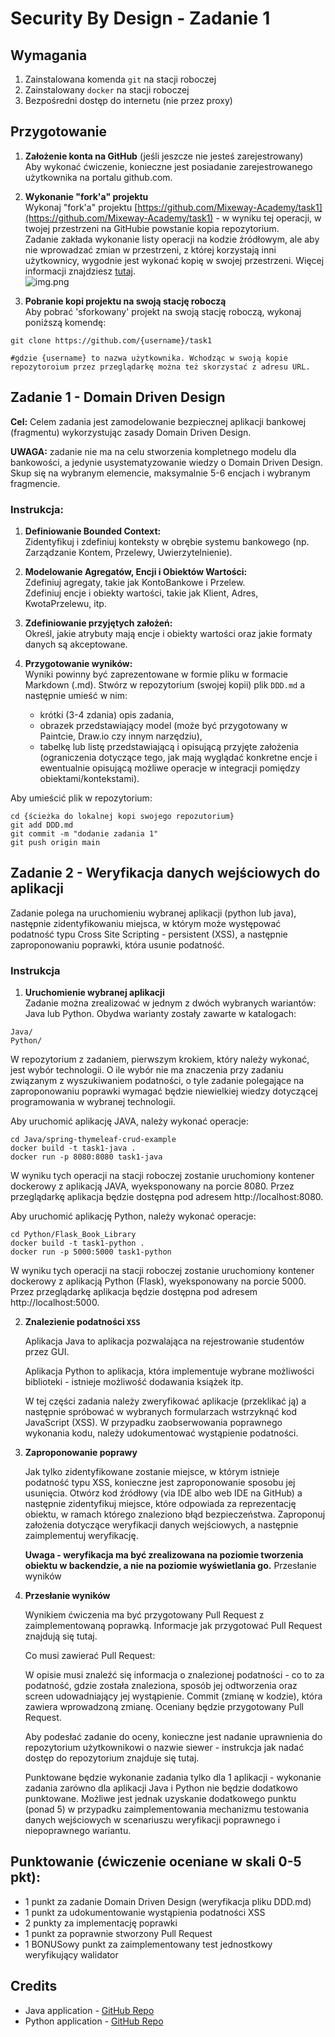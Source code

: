 # Security By Design - Zadanie 1

## Wymagania
1. Zainstalowana komenda `git` na stacji roboczej
2. Zainstalowany `docker` na stacji roboczej
3. Bezpośredni dostęp do internetu (nie przez proxy)

## Przygotowanie
1. **Założenie konta na GitHub** (jeśli jeszcze nie jesteś zarejestrowany)  
   Aby wykonać ćwiczenie, konieczne jest posiadanie zarejestrowanego użytkownika na portalu github.com.

2. **Wykonanie "fork'a" projektu**  
   Wykonaj "fork'a" projektu [https://github.com/Mixeway-Academy/task1](https://github.com/Mixeway-Academy/task1) - w wyniku tej operacji, w twojej przestrzeni na GitHubie powstanie kopia repozytorium.  
   Zadanie zakłada wykonanie listy operacji na kodzie źródłowym, ale aby nie wprowadzać zmian w przestrzeni, z której korzystają inni użytkownicy, wygodnie jest wykonać kopię w swojej przestrzeni. Więcej informacji znajdziesz [tutaj](https://docs.github.com/en/get-started/quickstart/fork-a-repo).  
   ![img.png](.github/img.png)

3. **Pobranie kopi projektu na swoją stację roboczą**  
   Aby pobrać 'sforkowany' projekt na swoją stację roboczą, wykonaj poniższą komendę:

```shell
git clone https://github.com/{username}/task1

#gdzie {username} to nazwa użytkownika. Wchodząc w swoją kopie repozytoroium przez przeglądarkę można też skorzystać z adresu URL.
```


## Zadanie 1 - Domain Driven Design
**Cel:** Celem zadania jest zamodelowanie bezpiecznej aplikacji bankowej (fragmentu) wykorzystując zasady Domain Driven Design.

**UWAGA:** zadanie nie ma na celu stworzenia kompletnego modelu dla bankowości, a jedynie usystematyzowanie wiedzy o Domain Driven Design. Skup się na wybranym elemencie, maksymalnie 5-6 encjach i wybranym fragmencie.

### Instrukcja:
1. **Definiowanie Bounded Context:**  
   Zidentyfikuj i zdefiniuj konteksty w obrębie systemu bankowego (np. Zarządzanie Kontem, Przelewy, Uwierzytelnienie).

2. **Modelowanie Agregatów, Encji i Obiektów Wartości:**  
   Zdefiniuj agregaty, takie jak KontoBankowe i Przelew.  
   Zdefiniuj encje i obiekty wartości, takie jak Klient, Adres, KwotaPrzelewu, itp.

3. **Zdefiniowanie przyjętych założeń:**  
   Określ, jakie atrybuty mają encje i obiekty wartości oraz jakie formaty danych są akceptowane.

4. **Przygotowanie wyników:**  
   Wyniki powinny być zaprezentowane w formie pliku w formacie Markdown (.md). Stwórz w repozytorium (swojej kopii) plik `DDD.md` a następnie umieść w nim:
    - krótki (3-4 zdania) opis zadania,
    - obrazek przedstawiający model (może być przygotowany w Paintcie, Draw.io czy innym narzędziu),
    - tabelkę lub listę przedstawiającą i opisującą przyjęte założenia (ograniczenia dotyczące tego, jak mają wyglądać konkretne encje i ewentualnie opisującą możliwe operacje w integracji pomiędzy obiektami/kontekstami).

Aby umieścić plik w repozytorium:

```shell
cd {ścieżka do lokalnej kopi swojego repozutorium}
git add DDD.md
git commit -m "dodanie zadania 1"
git push origin main
```

## Zadanie 2 - Weryfikacja danych wejściowych do aplikacji
Zadanie polega na uruchomieniu wybranej aplikacji (python lub java), następnie zidentyfikowaniu miejsca, w którym może występować podatność typu Cross Site Scripting - persistent (XSS), a następnie zaproponowaniu poprawki, która usunie podatność.

### Instrukcja

1. **Uruchomienie wybranej aplikacji**  
   Zadanie można zrealizować w jednym z dwóch wybranych wariantów: Java lub Python. Obydwa warianty zostały zawarte w katalogach:

```shell
Java/
Python/
```

W repozytorium z zadaniem, pierwszym krokiem, który należy wykonać, jest wybór technologii. O ile wybór nie ma znaczenia przy zadaniu związanym z wyszukiwaniem podatności, o tyle zadanie polegające na zaproponowaniu poprawki wymagać będzie niewielkiej wiedzy dotyczącej programowania w wybranej technologii.

Aby uruchomić aplikację JAVA, należy wykonać operacje:

```shell
cd Java/spring-thymeleaf-crud-example
docker build -t task1-java .
docker run -p 8080:8080 task1-java
```
W wyniku tych operacji na stacji roboczej zostanie uruchomiony kontener dockerowy z aplikacją JAVA, wyeksponowany na porcie 8080. Przez przeglądarkę aplikacja będzie dostępna pod adresem http://localhost:8080.

Aby uruchomić aplikację Python, należy wykonać operacje:

```shell
cd Python/Flask_Book_Library
docker build -t task1-python .
docker run -p 5000:5000 task1-python
```
W wyniku tych operacji na stacji roboczej zostanie uruchomiony kontener dockerowy z aplikacją Python (Flask), wyeksponowany na porcie 5000. Przez przeglądarkę aplikacja będzie dostępna pod adresem http://localhost:5000.


2. **Znalezienie podatności `XSS`**

   Aplikacja Java to aplikacja pozwalająca na rejestrowanie studentów przez GUI.

   Aplikacja Python to aplikacja, która implementuje wybrane możliwości biblioteki - istnieje możliwość dodawania książek itp.

   W tej części zadania należy zweryfikować aplikacje (przeklikać ją) a następnie spróbować w wybranych formularzach wstrzyknąć kod JavaScript (XSS). W przypadku zaobserwowania poprawnego wykonania kodu, należy udokumentować wystąpienie podatności.

3. **Zaproponowanie poprawy**

   Jak tylko zidentyfikowane zostanie miejsce, w którym istnieje podatność typu XSS, konieczne jest zaproponowanie sposobu jej usunięcia. Otwórz kod źródłowy (via IDE albo web IDE na GitHub) a następnie zidentyfikuj miejsce, które odpowiada za reprezentację obiektu, w ramach którego znaleziono błąd bezpieczeństwa. Zaproponuj założenia dotyczące weryfikacji danych wejściowych, a następnie zaimplementuj weryfikację.

   **Uwaga - weryfikacja ma być zrealizowana na poziomie tworzenia obiektu w backendzie, a nie na poziomie wyświetlania go.**
Przesłanie wyników

4. **Przesłanie wyników**

   Wynikiem ćwiczenia ma być przygotowany Pull Request z zaimplementowaną poprawką. Informacje jak przygotować Pull Request znajdują się tutaj.

   Co musi zawierać Pull Request:

   W opisie musi znaleźć się informacja o znalezionej podatności - co to za podatność, gdzie została znaleziona, sposób jej odtworzenia oraz screen udowadniający jej wystąpienie.
Commit (zmianę w kodzie), która zawiera wprowadzoną zmianę.
Oceniany będzie przygotowany Pull Request.

   Aby podesłać zadanie do oceny, konieczne jest nadanie uprawnienia do repozytorium użytkownikowi o nazwie siewer - instrukcja jak nadać dostęp do repozytorium znajduje się tutaj.

   Punktowane będzie wykonanie zadania tylko dla 1 aplikacji - wykonanie zadania zarówno dla aplikacji Java i Python nie będzie dodatkowo punktowane. Możliwe jest jednak uzyskanie dodatkowego punktu (ponad 5) w przypadku zaimplementowania mechanizmu testowania danych wejściowych w scenariuszu weryfikacji poprawnego i niepoprawnego wariantu.

## Punktowanie (ćwiczenie oceniane w skali 0-5 pkt):
* 1 punkt za zadanie Domain Driven Design (weryfikacja pliku DDD.md)
* 1 punkt za udokumentowanie wystąpienia podatności XSS
* 2 punkty za implementację poprawki
* 1 punkt za poprawnie stworzony Pull Request
* 1 BONUSowy punkt za zaimplementowany test jednostkowy weryfikujący walidator


## Credits
* Java application - [GitHub Repo](https://github.com/pedrohenriquelacombe/spring-thymeleaf-crud-example)
* Python application - [GitHub Repo](https://github.com/MohammadSatel/Flask_Book_Library)
